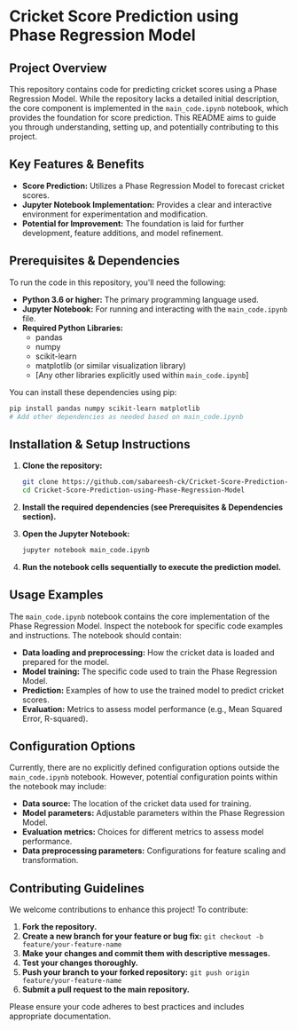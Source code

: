# Cricket Score Prediction using Phase Regression Model

## Project Overview

This repository contains code for predicting cricket scores using a Phase Regression Model. While the repository lacks a detailed initial description, the core component is implemented in the `main_code.ipynb` notebook, which provides the foundation for score prediction. This README aims to guide you through understanding, setting up, and potentially contributing to this project.

## Key Features & Benefits

*   **Score Prediction:** Utilizes a Phase Regression Model to forecast cricket scores.
*   **Jupyter Notebook Implementation:** Provides a clear and interactive environment for experimentation and modification.
*   **Potential for Improvement:** The foundation is laid for further development, feature additions, and model refinement.

## Prerequisites & Dependencies

To run the code in this repository, you'll need the following:

*   **Python 3.6 or higher:**  The primary programming language used.
*   **Jupyter Notebook:** For running and interacting with the `main_code.ipynb` file.
*   **Required Python Libraries:**
    *   pandas
    *   numpy
    *   scikit-learn
    *   matplotlib (or similar visualization library)
    *   [Any other libraries explicitly used within `main_code.ipynb`]

You can install these dependencies using pip:

```bash
pip install pandas numpy scikit-learn matplotlib
# Add other dependencies as needed based on main_code.ipynb
```

## Installation & Setup Instructions

1.  **Clone the repository:**

    ```bash
    git clone https://github.com/sabareesh-ck/Cricket-Score-Prediction-using-Phase-Regression-Model.git
    cd Cricket-Score-Prediction-using-Phase-Regression-Model
    ```

2.  **Install the required dependencies (see Prerequisites & Dependencies section).**

3.  **Open the Jupyter Notebook:**

    ```bash
    jupyter notebook main_code.ipynb
    ```

4.  **Run the notebook cells sequentially to execute the prediction model.**

## Usage Examples

The `main_code.ipynb` notebook contains the core implementation of the Phase Regression Model.  Inspect the notebook for specific code examples and instructions.  The notebook should contain:

*   **Data loading and preprocessing:**  How the cricket data is loaded and prepared for the model.
*   **Model training:**  The specific code used to train the Phase Regression Model.
*   **Prediction:**  Examples of how to use the trained model to predict cricket scores.
*   **Evaluation:** Metrics to assess model performance (e.g., Mean Squared Error, R-squared).

## Configuration Options

Currently, there are no explicitly defined configuration options outside the `main_code.ipynb` notebook. However, potential configuration points within the notebook may include:

*   **Data source:**  The location of the cricket data used for training.
*   **Model parameters:**  Adjustable parameters within the Phase Regression Model.
*   **Evaluation metrics:**  Choices for different metrics to assess model performance.
*   **Data preprocessing parameters:** Configurations for feature scaling and transformation.

## Contributing Guidelines

We welcome contributions to enhance this project! To contribute:

1.  **Fork the repository.**
2.  **Create a new branch for your feature or bug fix:** `git checkout -b feature/your-feature-name`
3.  **Make your changes and commit them with descriptive messages.**
4.  **Test your changes thoroughly.**
5.  **Push your branch to your forked repository:** `git push origin feature/your-feature-name`
6.  **Submit a pull request to the main repository.**

Please ensure your code adheres to best practices and includes appropriate documentation.


